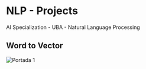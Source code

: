 # NLP - Projects
AI Specialization - UBA - Natural Language Processing

## Word to Vector
![Portada 1](https://user-images.githubusercontent.com/77301813/136676196-148029d8-41cc-4061-8fc2-a53210542bb4.PNG)

